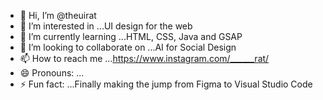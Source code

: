- 👋 Hi, I’m @theuirat
- 👀 I’m interested in ...UI design for the web
- 🌱 I’m currently learning ...HTML, CSS, Java and GSAP
- 💞️ I’m looking to collaborate on ...AI for Social Design
- 📫 How to reach me ...https://www.instagram.com/______rat/
- 😄 Pronouns: ...
- ⚡ Fun fact: ...Finally making the jump from Figma to Visual Studio Code 

<!---
theuirat/theuirat is a ✨ special ✨ repository because its `README.md` (this file) appears on your GitHub profile.
You can click the Preview link to take a look at your changes.
--->
